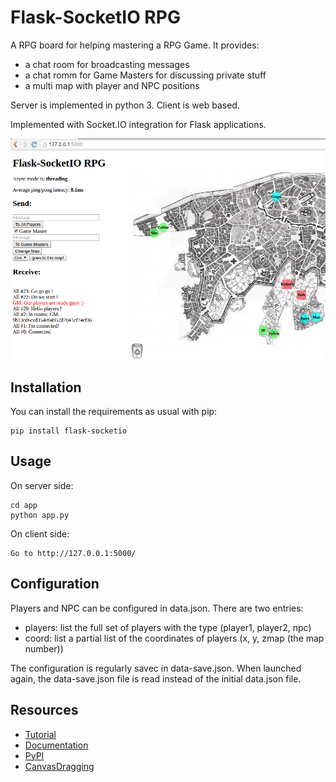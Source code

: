 Flask-SocketIO RPG
==================

A RPG board for helping mastering a RPG Game. It provides:

- a chat room for broadcasting messages
- a chat romm for Game Masters for discussing private stuff
- a multi map with player and NPC positions

Server is implemented in python 3. Client is web based.

Implemented with Socket.IO integration for Flask applications.

![screenshot](FS-RPG1.png)

Installation
------------

You can install the requirements as usual with pip:

    pip install flask-socketio

Usage
-----

On server side:

    cd app
    python app.py

On client side:

    Go to http://127.0.0.1:5000/

Configuration
-------------

Players and NPC can be configured in data.json. There are two entries:

- players: list the full set of players with the type (player1, player2, npc)
- coord: list a partial list of the coordinates of players (x, y, zmap (the map number))

The configuration is regularly savec in data-save.json. When launched again, the data-save.json file is read instead of the initial data.json file.
   

Resources
---------

- [Tutorial](http://blog.miguelgrinberg.com/post/easy-websockets-with-flask-and-gevent)
- [Documentation](http://pythonhosted.org/Flask-SocketIO)
- [PyPI](https://pypi.python.org/pypi/Flask-SocketIO)
- [CanvasDragging](http://rectangleworld.com/blog/archives/129)

